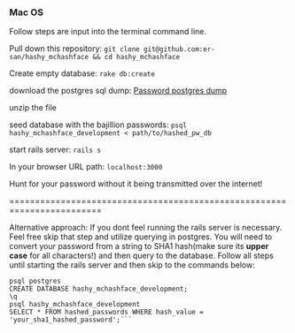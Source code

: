 ### Mac OS
Follow steps are input into the terminal command line.

Pull down this repository:
```git clone git@github.com:er-san/hashy_mchashface && cd hashy_mchashface```

Create empty database:
```rake db:create```

download the postgres sql dump:
[Password postgres dump](https://s3.amazonaws.com/hashy-mc-sql-dump/hashed_pw_db.zip)

unzip the file

seed database with the bajillion passwords:
```psql hashy_mchashface_development < path/to/hashed_pw_db```

start rails server:
```rails s```

In your browser URL path:
```localhost:3000```

Hunt for your password without it being transmitted over the internet!

========================================================================

Alternative approach:
If you dont feel running the rails server is necessary. Feel free skip that step and utilize querying in postgres. You will need to convert your password from a string to SHA1 hash(make sure its **__upper case__** for all characters!) and then query to the database. Follow all steps until starting the rails server and then skip to the commands below:

```
psql postgres
CREATE DATABASE hashy_mchashface_development;
\q
psql hashy_mchashface_development
SELECT * FROM hashed_passwords WHERE hash_value = 'your_sha1_hashed_password';```